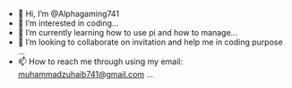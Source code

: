 - 👋 Hi, I’m @Alphagaming741
- 👀 I’m interested in coding...
- 🌱 I’m currently learning how to use pi and how to manage...
- 💞️ I’m looking to collaborate on invitation and help me in coding purpose ...
- 📫 How to reach me through using my email: muhammadzuhaib741@gmail.com ...

<!---
Alphagaming741/Alphagaming741 is a ✨ special ✨ repository because its `README.md` (this file) appears on your GitHub profile.
You can click the Preview link to take a look at your changes.
--->
